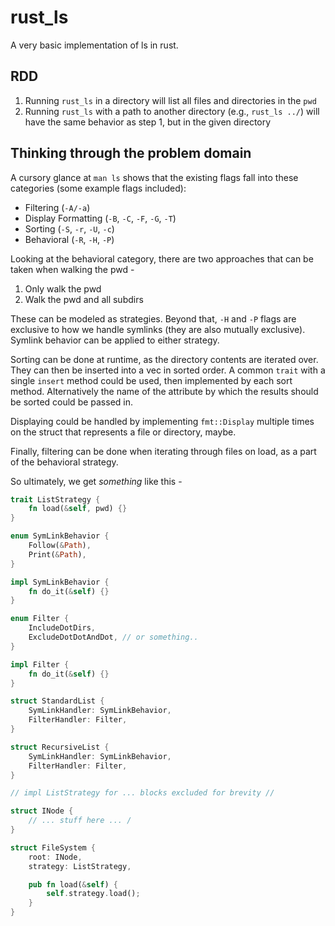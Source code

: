 # rust_ls

A very basic implementation of ls in rust.

## RDD

1. Running `rust_ls` in a directory will list all files and directories in the `pwd`
2. Running `rust_ls` with a path to another directory (e.g., `rust_ls ../`) will have the same behavior as step 1, but in the given directory

## Thinking through the problem domain

A cursory glance at `man ls` shows that the existing flags fall into these categories (some example flags included):
- Filtering (`-A/-a`)
- Display Formatting (`-B`, `-C`, `-F`, `-G`, `-T`)
- Sorting (`-S`, `-r`, `-U`, `-c`)
- Behavioral (`-R`, `-H`, `-P`)

Looking at the behavioral category, there are two approaches that can be taken when walking the pwd -
1. Only walk the pwd
2. Walk the pwd and all subdirs

These can be modeled as strategies. Beyond that, `-H` and `-P` flags are exclusive to how we handle symlinks (they are also mutually exclusive). Symlink behavior can be applied to either strategy.

Sorting can be done at runtime, as the directory contents are iterated over. They can then be inserted into a vec in sorted order. A common `trait` with a single `insert` method could be used, then implemented by each sort method. Alternatively the name of the attribute by which the results should be sorted could be passed in.

Displaying could be handled by implementing `fmt::Display` multiple times on the struct that represents a file or directory, maybe.

Finally, filtering can be done when iterating through files on load, as a part of the behavioral strategy.

So ultimately, we get _something_ like this -

```rust
trait ListStrategy {
    fn load(&self, pwd) {}
}

enum SymLinkBehavior {
    Follow(&Path),
    Print(&Path),
}

impl SymLinkBehavior {
    fn do_it(&self) {}
}

enum Filter {
    IncludeDotDirs,
    ExcludeDotDotAndDot, // or something..
}

impl Filter {
    fn do_it(&self) {}
}

struct StandardList {
    SymLinkHandler: SymLinkBehavior,
    FilterHandler: Filter,
}

struct RecursiveList {
    SymLinkHandler: SymLinkBehavior,
    FilterHandler: Filter,
}

// impl ListStrategy for ... blocks excluded for brevity //

struct INode {
    // ... stuff here ... /
}

struct FileSystem {
    root: INode,
    strategy: ListStrategy,

    pub fn load(&self) {
        self.strategy.load();
    }
}
```
